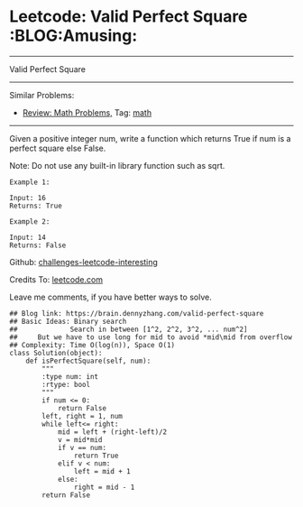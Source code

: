# Leetcode: Valid Perfect Square     :BLOG:Amusing:


---

Valid Perfect Square  

---

Similar Problems:  
-   [Review: Math Problems,](https://brain.dennyzhang.com/review-math) Tag: [math](https://brain.dennyzhang.com/tag/math)

---

Given a positive integer num, write a function which returns True if num is a perfect square else False.  

Note: Do not use any built-in library function such as sqrt.  

    Example 1:
    
    Input: 16
    Returns: True

    Example 2:
    
    Input: 14
    Returns: False

Github: [challenges-leetcode-interesting](https://github.com/DennyZhang/challenges-leetcode-interesting/tree/master/valid-perfect-square)  

Credits To: [leetcode.com](https://leetcode.com/problems/valid-perfect-square/description/)  

Leave me comments, if you have better ways to solve.  

    ## Blog link: https://brain.dennyzhang.com/valid-perfect-square
    ## Basic Ideas: Binary search
    ##             Search in between [1^2, 2^2, 3^2, ... num^2]
    ##     But we have to use long for mid to avoid *mid\mid from overflow
    ## Complexity: Time O(log(n)), Space O(1)
    class Solution(object):
        def isPerfectSquare(self, num):
            """
            :type num: int
            :rtype: bool
            """
            if num <= 0:
                return False
            left, right = 1, num
            while left<= right:
                mid = left + (right-left)/2
                v = mid*mid
                if v == num:
                    return True
                elif v < num:
                    left = mid + 1
                else:
                    right = mid - 1
            return False